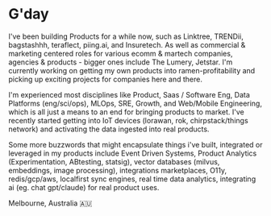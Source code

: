 # G'day

I've been building Products for a while now, such as Linktree, TRENDii, bagstashhh, teraflect, piing.ai, and Insuretech. As well as commercial & marketing centered roles for various ecomm & martech companies, agencies & products - bigger ones include The Lumery, Jetstar. I'm currently working on getting my own products into ramen-profitability and picking up exciting projects for companies here and there.

I'm experienced most disciplines like Product, Saas / Software Eng, Data Platforms (eng/sci/ops), MLOps, SRE, Growth, and Web/Mobile Engineering, which is all just a means to an end for bringing products to market. I've recently started getting into IoT devices (lorawan, rok, chirpstack/things network) and activating the data ingested into real products.

Some more buzzwords that might encapsulate things i've built, integrated or leveraged in my products include Event Driven Systems, Product Analytics (Experimentation, ABtesting, statsig), vector databases (milvus, embeddings, image processing), integrations marketplaces, O11y, redis/gcp/aws, localfirst sync engines, real time data analytics, integrating ai (eg. chat gpt/claude) for real product uses.

Melbourne, Australia 🇦🇺
